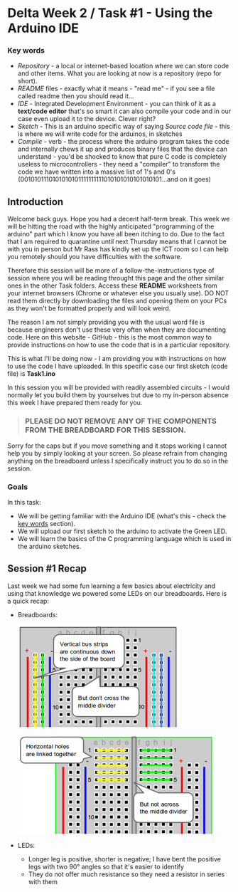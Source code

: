 # Delta Week 2 / Task #1 - Using the Arduino IDE

### Key words 
 - *Repository* - a local or internet-based location where we can store code and other items. What you are looking at now is a repository (repo for short).
 - *README* files - exactly what it means - "read me" - if you see a file called readme then you should read it...
 - *IDE* - Integrated Development Environment - you can think of it as a **text/code editor** that's so smart it can also compile your code and in our case even upload it to the device. Clever right?
 - *Sketch* - This is an arduino specific way of saying *Source code file* - this is where we will write code for the arduinos, in sketches
 - *Compile* - verb - the process where the arduino program takes the code and internally chews it up and produces binary files that the device can understand - you'd be shocked to know that pure C code is completely useless to microcontrollers - they need a "compiler" to transform the code we have written into a massive list of 1's and 0's (0010101110101010101111111111010101010101010101...and on it goes)

## Introduction
Welcome back guys. Hope you had a decent half-term break. This week we will be hitting the road with the highly anticipated "programming of the arduino" part which I know you have all been itching to do. Due to the fact that I am required to quarantine until next Thursday means that I cannot be with you in person but Mr Rass has kindly set up the ICT room so I can help you remotely should you have difficulties with the software. 

Therefore this session will be more of a follow-the-instructions type of session where you will be reading throught this page and the other similar ones in the other Task folders. Access these **README** worksheets from your internet browsers (Chrome or whatever else you usually use). DO NOT read them directly by downloading the files and opening them on your PCs as they won't be formatted properly and will look weird.

The reason I am not simply providing you with the usual word file is because engineers don't use these very often when they are documenting code. Here on this website - GitHub - this is the most common way to provide instructions on how to use the code that is in a particular repository.

This is what I'll be doing now - I am providing you with instructions on how to use the code I have uploaded. In this specific case our first sketch (code file) is **Task1.ino**

In this session you will be provided with readily assembled circuits - I would normally let you build them by yourselves but due to my in-person absence this week I have prepared them ready for you. 
> ### **PLEASE DO NOT REMOVE ANY OF THE COMPONENTS FROM THE BREADBOARD FOR THIS SESSION**.

Sorry for the caps but if you move something and it stops working I cannot help you by simply looking at your screen. So please refrain from changing anything on the breadboard unless I specifically instruct you to do so in the session.

### Goals
In this task:
  - We will be getting familiar with the Arduino IDE (what's this - check the [key words](key-words) section).
  - We will upload our first sketch to the arduino to activate the Green LED.
  - We will learn the basics of the C programming language which is used in the arduino sketches.


## Session #1 Recap
Last week we had some fun learning a few basics about electricity and using that knowledge we powered some LEDs on our breadboards. Here is a quick recap:
  - Breadboards:
    
    ![Vertical power rails](../images/verticalpower.png)

    ![Horizontal rows](../images/horizontal-rows.png)

  - LEDs:
    - Longer leg is positive, shorter is negative; I have bent the positive legs with two 90&deg; angles so that it's easier to identify
    - They do not offer much resistance so they need a resistor in series with them

